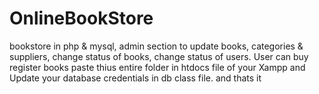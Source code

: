 # OnlineBookStore
bookstore in php &amp; mysql, admin section to update books, categories &amp; suppliers, change status of books, change status of users. User can buy register books
paste thius entire folder in htdocs file of your Xampp and Update your database credentials in db class file.
and thats it
